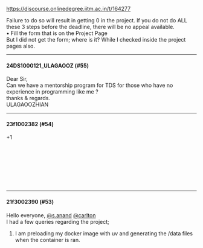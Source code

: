 https://discourse.onlinedegree.iitm.ac.in/t/164277

Failure to do so will result in getting 0 in the project. If you do not do ALL these 3 steps before the deadline, there will be no appeal available.<br/>
• Fill the form that is on the Project Page<br/>
But I did not get the form; where is it? While I checked inside the project pages also.</p><hr>

<h4>24DS1000121_ULAGAOOZ (#55)</h4>
<p>Dear Sir,<br/>
Can we have a mentorship program for TDS for those who have no experience in programming like me ?<br/>
thanks &amp; regards.<br/>
ULAGAOOZHIAN</p><hr>

<h4>23f1002382 (#54)</h4>
<p>+1<br/>
<br/><br/>
<br/><br/>
<br/><br/>
<br/></p><hr>

<h4>21f3002390 (#53)</h4>
<p>Hello everyone, <a class="mention" href="/u/s.anand">@s.anand</a> <a class="mention" href="/u/carlton">@carlton</a><br/>
I had a few queries regarding the project;</p>
<ol>
<li>I am preloading my docker image with uv and generating the /data files when the container is ran.